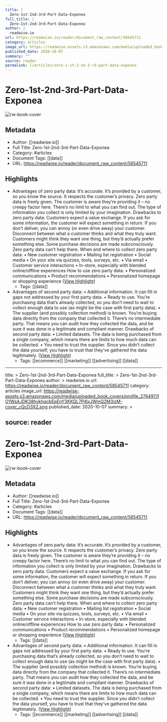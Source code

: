 ```yaml
---
title: |
  Zero-1st-2nd-3rd-Part-Data-Exponea
full_title: |
  Zero-1st-2nd-3rd-Part-Data-Exponea
author: |
  readwise.io
url: https://readwise.io/reader/document_raw_content/58545711
category: articles
image_url: https://readwise-assets.s3.amazonaws.com/media/uploaded_book_covers/profile_276497/fO1WsAJDK38hvkhqcbEpEnY3KKQL7Pi6xJWmQ2M3izM-cover_cQcD3X2.png
published_date: 2020-10-07
summary: ""
source: reader
permalink: l/articles/zero-1-st-2-nd-3-rd-part-data-exponea
---
```

# Zero-1st-2nd-3rd-Part-Data-Exponea

![rw-book-cover](https://readwise-assets.s3.amazonaws.com/media/uploaded_book_covers/profile_276497/fO1WsAJDK38hvkhqcbEpEnY3KKQL7Pi6xJWmQ2M3izM-cover_cQcD3X2.png)

## Metadata
- Author: [[readwise.io]]
- Full Title: Zero-1st-2nd-3rd-Part-Data-Exponea
- Category: #articles
- Document Tags: [[data]] 
- URL: https://readwise.io/reader/document_raw_content/58545711

## Highlights
- Advantages of zero party
  data:
  It’s accurate. It’s provided by a customer,
  so you know the source.
  It respects the customer’s privacy. Zero
  party data is freely given. The customer
  is aware they’re providing it – no creepy
  factor here.
  There’s no limit to what you can find out.
  The type of information you collect is only
  limited by your imagination.
  Drawbacks to zero party
  data:
  Customers expect a value exchange. If you
  ask for some information, the customer
  will expect something in return. If you don’t
  deliver, you can annoy (or even drive away)
  your customer.
  Disconnect between what a customer
  thinks and what they truly want.
  Customers might think they want one
  thing, but they’d actually prefer something
  else. Some purchase decisions are made
  subconsciously. Zero party data can’t help
  there.
  When and where to collect zero party
  data:
  • New customer registration
  • Mailing list registration
  • Social media
  • On your site via quizzes, tools, surveys,
  etc.
  • Via email
  • Customer service interactions
  • In-store, especially with blended
  online/offline experiences
  How to use zero party data:
  • Personalized communications
  • Product recommendations
  • Personalized homepage or shopping
  experience ([View Highlight](https://read.readwise.io/read/01h3kqbtcgjrsxjgfbc7xmhypj))
    - Tags: [[data]] 
- Advantages of second party data:
  • Additional information. It can fill in gaps not addressed by your first party data.
  • Ready to use. You’re purchasing data that’s already collected, so you don’t need to wait to collect enough data to use (as might be the case with first party data).
  • The supplier (and possibly collection method) is known. You’re buying data directly from the company that collected it. There’s no intermediate party. That means you can audit how they collected the data, and be sure it was done in a legitimate and compliant manner.
  Drawbacks of second party data:
  • Limited datasets. The data is being purchased from a single company, which means there are limits to how much data can be collected.
  • You need to trust the supplier. Since you didn’t collect the data yourself, you have to trust that they’ve gathered the data legitimately. ([View Highlight](https://read.readwise.io/read/01h3kqdb4tbn4fegcs1ye8jspw))
    - Tags: [[ecommerce]] [[marketing]] [[advertising]] [[data]] 


---
title: >
  Zero-1st-2nd-3rd-Part-Data-Exponea
full_title: >
  Zero-1st-2nd-3rd-Part-Data-Exponea
author: >
  readwise.io
url: https://readwise.io/reader/document_raw_content/58545711
category: articles
image_url: https://readwise-assets.s3.amazonaws.com/media/uploaded_book_covers/profile_276497/fO1WsAJDK38hvkhqcbEpEnY3KKQL7Pi6xJWmQ2M3izM-cover_cQcD3X2.png
published_date: 2020-10-07
summary: >
  
source: reader
---
# Zero-1st-2nd-3rd-Part-Data-Exponea

![rw-book-cover](https://readwise-assets.s3.amazonaws.com/media/uploaded_book_covers/profile_276497/fO1WsAJDK38hvkhqcbEpEnY3KKQL7Pi6xJWmQ2M3izM-cover_cQcD3X2.png)

## Metadata
- Author: [[readwise.io]]
- Full Title: Zero-1st-2nd-3rd-Part-Data-Exponea
- Category: #articles
- Document Tags: [[data]] 
- URL: https://readwise.io/reader/document_raw_content/58545711

## Highlights
- Advantages of zero party
  data:
  It’s accurate. It’s provided by a customer,
  so you know the source.
  It respects the customer’s privacy. Zero
  party data is freely given. The customer
  is aware they’re providing it – no creepy
  factor here.
  There’s no limit to what you can find out.
  The type of information you collect is only
  limited by your imagination.
  Drawbacks to zero party
  data:
  Customers expect a value exchange. If you
  ask for some information, the customer
  will expect something in return. If you don’t
  deliver, you can annoy (or even drive away)
  your customer.
  Disconnect between what a customer
  thinks and what they truly want.
  Customers might think they want one
  thing, but they’d actually prefer something
  else. Some purchase decisions are made
  subconsciously. Zero party data can’t help
  there.
  When and where to collect zero party
  data:
  • New customer registration
  • Mailing list registration
  • Social media
  • On your site via quizzes, tools, surveys,
  etc.
  • Via email
  • Customer service interactions
  • In-store, especially with blended
  online/offline experiences
  How to use zero party data:
  • Personalized communications
  • Product recommendations
  • Personalized homepage or shopping
  experience ([View Highlight](https://read.readwise.io/read/01h3kqbtcgjrsxjgfbc7xmhypj))
    - Tags: [[data]] 
- Advantages of second party data:
  • Additional information. It can fill in gaps not addressed by your first party data.
  • Ready to use. You’re purchasing data that’s already collected, so you don’t need to wait to collect enough data to use (as might be the case with first party data).
  • The supplier (and possibly collection method) is known. You’re buying data directly from the company that collected it. There’s no intermediate party. That means you can audit how they collected the data, and be sure it was done in a legitimate and compliant manner.
  Drawbacks of second party data:
  • Limited datasets. The data is being purchased from a single company, which means there are limits to how much data can be collected.
  • You need to trust the supplier. Since you didn’t collect the data yourself, you have to trust that they’ve gathered the data legitimately. ([View Highlight](https://read.readwise.io/read/01h3kqdb4tbn4fegcs1ye8jspw))
    - Tags: [[ecommerce]] [[marketing]] [[advertising]] [[data]] 


